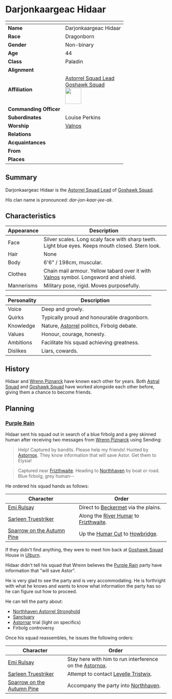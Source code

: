 # Darjonkaargeac Hidaar

| []() | |
| --- | --- |
| **Name** | Darjonkaargeac Hidaar |
| **Race** | Dragonborn |
| **Gender** | Non-binary |
| **Age** | 44 |
| **Class** | Paladin |
| **Alignment** | |
| **Affiliation** | [Astorrel Squad Lead](../civilisations/kingdom-of-astor/organisations/astorrel/ranks/3-squad-lead.md)<br />[Goshawk Squad](../civilisations/kingdom-of-astor/organisations/astorrel/squads/goshawk.md)<br /><img src="../../images/ranks/astorrel-3-squad-lead.png" height="50" /> |
| **Commanding Officer** | |
| **Subordinates** | Louise Perkins |
| **Worship** | [Valnos](../gods/gods/valnos.md) |
| **Relations** | |
| **Acquaintances** | |
| **From** | |
| **Places** | |

## Summary

Darjonkaargeac Hidaar is the [Astorrel Squad Lead](../civilisations/kingdom-of-astor/organisations/astorrel/ranks/3-squad-lead.md) of [Goshawk Squad](../civilisations/kingdom-of-astor/organisations/astorrel/squads/goshawk.md).

His clan name is pronounced: *dar-jon-kaar-jee-ak*.

## Characteristics

| Appearance | Description |
| --- | --- |
| Face | Silver scales. Long scaly face with sharp teeth. Light blue eyes. Keeps mouth closed. Stern look. |
| Hair | None |
| Body | 6'6" / 198cm, muscular. |
| Clothes | Chain mail armour. Yellow tabard over it with [Valnos](../gods/gods/valnos.md) symbol. Longsword and shield. |
| Mannerisms | Military pose, rigid. Moves purposefully. |

| Personality | Description |
| --- | --- |
| Voice | Deep and growly. |
| Quirks | Typically proud and honourable dragonborn. |
| Knowledge | Nature, [Astorrel](../civilisations/kingdom-of-astor/organisations/astorrel/astorrel.md) politics, Firbolg debate. |
| Values | Honour, courage, honesty. |
| Ambitions | Facilitate his squad achieving greatness. |
| Dislikes | Liars, cowards. |

## History

Hidaar and [Wrenn Piznarck](wrenn-piznarck.md) have known each other for years. Both [Astral Squad](../civilisations/kingdom-of-astor/organisations/astorrel/squads/astral.md) and [Goshawk Squad](../civilisations/kingdom-of-astor/organisations/astorrel/squads/goshawk.md) have worked alongside each other before, giving them a chance to become friends.

## Planning

### [Purple Rain](../../campaigns/purple-rain/purple-rain.md)

Hidaar sent his squad out in search of a blue firbolg and a grey skinned human after receiving two messages from [Wrenn Piznarck](wrenn-piznarck.md) using Sending:

> Help! Captured by bandits. Please help my friends! Hunted by [Astornox](../civilisations/kingdom-of-astor/organisations/astornox/astornox.md). They know information that will save Astor. Get them to Elysia!

> Captured near [Frizthwaite](../places/villages/frizthwaite.md). Heading to [Northhaven](../places/cities/northhaven.md) by boat or road. Blue firbolg, grey human--

He ordered his squad hands as follows:

| Character | Order |
| --- | --- |
| [Emi Rulsay](emi-rulsay.md) | Direct to [Beckermet](../places/towns/beckermet.md) via the plains. |
| [Sarleen Truestriker](sarleen-truestriker.md) | Along the [River Humar](../places/rivers-lakes/river-humar.md) to [Frizthwaite](../places/villages/frizthwaite.md). |
| [Sparrow on the Autumn Pine](sparrow-on-the-autumn-pine.md) | Up the [Humar Cut](../places/roads/humar-cut.md) to [Howbridge](../places/towns/howbridge.md). |

If they didn't find anything, they were to meet him back at [Goshawk Squad](../civilisations/kingdom-of-astor/organisations/astorrel/squads/goshawk.md) House in [Ulburn](../places/villages/ulburn.md).

Hidaar didn't tell his squad that Wrenn believes the [Purple Rain](../../campaigns/purple-rain/purple-rain.md) party have information that "will save Astor".

He is very glad to see the party and is very accommodating. He is forthright with what he knows and wants to know what information the party has so he can figure out how to proceed.

He can tell the party about:
- [Northhaven Astorrel Stronghold](../places/strongholds/northhaven-astorrel-stronghold.md)
- [Sanctuary](../civilisations/kingdom-of-astor/organisations/astorrel/sanctuary.md)
- [Astornar](../civilisations/kingdom-of-astor/organisations/astornar.md) trial (light on specifics)
- Firbolg controversy

Once his squad reassembles, he issues the following orders:

| Character | Order |
| --- | --- |
| [Emi Rulsay](emi-rulsay.md) | Stay here with him to run interference on the [Astornox](../civilisations/kingdom-of-astor/organisations/astornox/astornox.md). |
| [Sarleen Truestriker](sarleen-truestriker.md) | Attempt to contact [Levelle Tristwix](levelle-tristwix.md). |
| [Sparrow on the Autumn Pine](sparrow-on-the-autumn-pine.md) | Accompany the party into [Northhaven](../places/cities/northhaven.md). |
